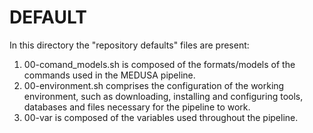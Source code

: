 # DEFAULT

In this directory the "repository defaults" files are present:

1. 00-comand_models.sh is composed of the formats/models of the commands used in the MEDUSA pipeline.
2. 00-environment.sh comprises the configuration of the working environment, such as downloading, installing and configuring tools, databases and files necessary for the pipeline to work.
3. 00-var is composed of the variables used throughout the pipeline.

